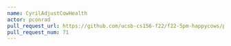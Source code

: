 ```yaml
---
name: CyrilAdjustCowHealth
actor: pconrad
pull_request_url: https://github.com/ucsb-cs156-f22/f22-5pm-happycows/pull/71
pull_request_num: 71
---
```


